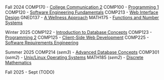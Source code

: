Fall 2024
	COMP170 - [College Communication 2](https://www.centennialcollege.ca/programs-courses/full-time/course/college-communication-2)
	COMP100 - [Programming 1](https://www.centennialcollege.ca/programs-courses/full-time/course/programming-i)
	COMP120 - [Software Engineering Fundamentals](https://www.centennialcollege.ca/programs-courses/full-time/course/software-engineering-fundamentals)
	COMP213 - [Web Interface Design](https://www.centennialcollege.ca/programs-courses/full-time/course/web-interface-design)
	GNED137 - [A Wellness Approach](https://www.centennialcollege.ca/programs-courses/full-time/course/general-education)
	MATH175 - [Functions and Number Systems](https://www.centennialcollege.ca/programs-courses/full-time/course/functions-and-number-systems)

Winter 2025
	COMP122 - [Introduction to Database Concepts](https://www.centennialcollege.ca/programs-courses/full-time/course/introduction-to-database-concepts)
	COMP123 - [Programming 2](https://www.centennialcollege.ca/programs-courses/full-time/course/programming-2)
	COMP125 - [Client-Side Web Development](https://www.centennialcollege.ca/programs-courses/full-time/course/client-side-web-development-comp-125)
	COMP225 - [Software Requirements Engineering](https://www.centennialcollege.ca/programs-courses/full-time/course/software-requirements-engineering)
	
Summer 2025
	COMP214 (*sem3*) - [Advanced Database Concepts](https://www.centennialcollege.ca/programs-courses/full-time/course/advanced-database-concepts)
	COMP301 (*sem2*) - [Unix/Linux Operating Systems](https://www.centennialcollege.ca/programs-courses/full-time/course/unixlinux-operating-systems)
	MATH185 (*sem2*) - [Discrete Mathematics](https://www.centennialcollege.ca/programs-courses/full-time/course/discrete-mathematics)

Fall 2025 - Sept (TODO)
	